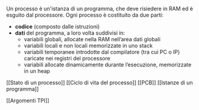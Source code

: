 Un processo è un'istanza di un programma, che deve risiedere in RAM ed è esguito dal processore.
Ogni processo è costituito da due parti:
 - **codice** (composto dalle istruzioni)
 - **dati** del programma, a loro volta suddivisi in:
	 - variabili globali, allocate nella RAM nell’area dati globali
	 - variabili locali e non locali memorizzate in uno stack
	 - variabili temporanee introdotte dal compilatore (tra cui PC o IP) caricate nei registri del processore
	 - variabili allocate dinamicamente durante l’esecuzione, memorizzate in un heap


[[Stato di un processo]]
[[Ciclo di vita del processo]]
[[PCB]]
[[Istanze di un programma]]

[[Argomenti TPI]]

